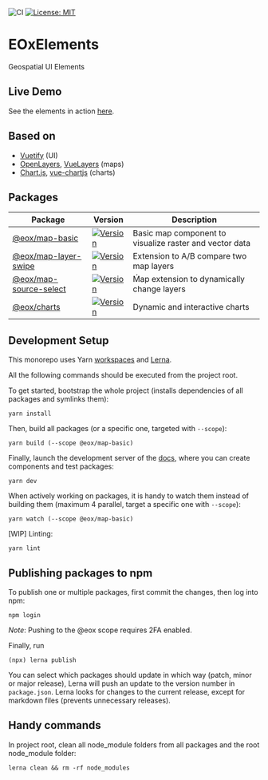 
![CI](https://github.com/EOX-A/elements/actions/workflows/main.yml/badge.svg)
[![License: MIT](https://img.shields.io/badge/License-MIT-yellow.svg)](https://github.com/EOX-A/elements/blob/main/LICENSE)

# EOxElements
Geospatial UI Elements

## Live Demo
See the elements in action [here](https://eox-a.github.io/elements/examples/).

## Based on
- [Vuetify](https://github.com/vuetifyjs/vuetify) (UI)
- [OpenLayers](https://github.com/openlayers/openlayers), [VueLayers](https://github.com/ghettovoice/vuelayers) (maps)
- [Chart.js](https://github.com/chartjs/Chart.js), [vue-chartjs](https://github.com/apertureless/vue-chartjs) (charts)

## Packages
<table>
  <thead>
    <tr>
      <th>Package</th>
      <th>Version</th>
      <th>Description</th>
    </tr>
  </thead>
  <tbody>
    <tr>
      <td>
        <a href="https://github.com/EOX-A/elements/tree/main/packages/map-basic">@eox/map-basic</a>
      </td>
      <td>
        <a href="https://www.npmjs.com/package/@eox/map-basic">
          <img src="https://img.shields.io/npm/v/@eox/map-basic" alt="Version">
        </a>
      </td>
      <td>
        Basic map component to visualize raster and vector data
      </td>
    </tr>
    <tr>
      <td>
        <a href="https://github.com/EOX-A/elements/tree/main/packages/map-layer-swipe">@eox/map-layer-swipe</a>
      </td>
      <td>
        <a href="https://www.npmjs.com/package/@eox/map-layer-swipe">
          <img src="https://img.shields.io/npm/v/@eox/map-layer-swipe" alt="Version">
        </a>
      </td>
      <td>
        Extension to A/B compare two map layers
      </td>
    </tr>
    <tr>
      <td>
        <a href="https://github.com/EOX-A/elements/tree/main/packages/map-source-select">@eox/map-source-select</a>
      </td>
      <td>
        <a href="https://www.npmjs.com/package/@eox/map-source-select">
          <img src="https://img.shields.io/npm/v/@eox/map-source-select" alt="Version">
        </a>
      </td>
      <td>
        Ḿap extension to dynamically change layers
      </td>
    </tr>
    <tr>
      <td>
        <a href="https://github.com/EOX-A/elements/tree/main/packages/charts">@eox/charts</a>
      </td>
      <td>
        <a href="https://www.npmjs.com/package/@eox/charts">
          <img src="https://img.shields.io/npm/v/@eox/charts" alt="Version">
        </a>
      </td>
      <td>
        Dynamic and interactive charts
      </td>
    </tr>
  </tbody>
</table>

## Development Setup
This monorepo uses Yarn [workspaces](https://classic.yarnpkg.com/en/docs/workspaces/) and [Lerna](https://github.com/lerna/lerna).

All the following commands should be executed from the project root.

To get started, bootstrap the whole project (installs dependencies of all packages and symlinks them):
```
yarn install
```

Then, build all packages (or a specific one, targeted with `--scope`):
```
yarn build (--scope @eox/map-basic)
```
Finally, launch the development server of the [docs](./docs), where you can create components and test packages:
```
yarn dev
```
When actively working on packages, it is handy to watch them instead of building them (maximum 4 parallel, target a specific one with `--scope`):
```
yarn watch (--scope @eox/map-basic)
```
[WIP] Linting:
```
yarn lint
```

## Publishing packages to npm
To publish one or multiple packages, first commit the changes, then log into npm:
```
npm login
```
*Note*: Pushing to the @eox scope requires 2FA enabled.

Finally, run
```
(npx) lerna publish
```
You can select which packages should update in which way (patch, minor or major release), Lerna will push an update to the version number in `package.json`. Lerna looks for changes to the current release, except for markdown files (prevents unnecessary releases).

## Handy commands
In project root, clean all node_module folders from all packages and the root node_module folder:
```
lerna clean && rm -rf node_modules
```
